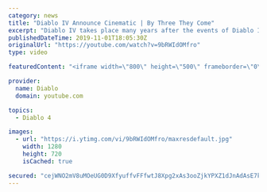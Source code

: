 ```yaml
---
category: news
title: "Diablo IV Announce Cinematic | By Three They Come"
excerpt: "Diablo IV takes place many years after the events of Diablo III, after millions have been slaughtered by the actions of the High Heavens and Burning Hells alike."
publishedDateTime: 2019-11-01T18:05:30Z
originalUrl: "https://youtube.com/watch?v=9bRWIdOMfro"
type: video

featuredContent: "<iframe width=\"800\" height=\"500\" frameborder=\"0\" src=\"https://www.youtube.com/embed/9bRWIdOMfro\" allow=\"accelerometer; autoplay; encrypted-media; gyroscope; picture-in-picture\" allowfullscreen></iframe>"

provider:
  name: Diablo
  domain: youtube.com

topics:
  - Diablo 4

images:
  - url: "https://i.ytimg.com/vi/9bRWIdOMfro/maxresdefault.jpg"
    width: 1280
    height: 720
    isCached: true

secured: "cejWNO2mV8uMOeUG0D9XfyuffvFFfwtJ8Xpg2xAs3ooZjkYPXZ1dJnAdAsE7kzO6aZe8kWwox5kZO1PipKXDkI0ehgz3YactDZrw6JHZWbQGbBn1J5u5Rs7WmbMfeCeEmC+QSA20qP2uJD5Asol4I0pHWrGQraLe20+nv/9mvxaSA0FW5kPA7yb2DOCVV5gQrl4OuAb3y2lFod97bMDlC6V/VhCW4qhY6Z836NzMGP7HA9q8nM5un5kEGL0V60M+qIZqEiMEshpz6qGYyBNqykovSaMaDTNSAOqWN/FluFABTG4nAarfeUFvrVvEr1cnXGIhWW6LZ/uJ2T6QPVB/j4V4jTM3HB7UUTM3aP8ncNmTmB3owMtjU/fW6fWQXEgtZU1BWZACPM3MTD5oJZ/on7EhDLYjT6b80ck2Xymqk39+SqnT7BJaxUguJcyz8Lfa;RHlsXEpqsyAXm2vYxfoGCQ=="
---
```


